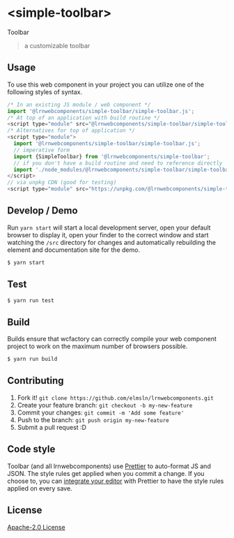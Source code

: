 # &lt;simple-toolbar&gt;

Toolbar
> a customizable toolbar

## Usage
To use this web component in your project you can utilize one of the following styles of syntax.

```js
/* In an existing JS module / web component */
import '@lrnwebcomponents/simple-toolbar/simple-toolbar.js';
/* At top of an application with build routine */
<script type="module" src="@lrnwebcomponents/simple-toolbar/simple-toolbar.js"></script>
/* Alternatives for top of application */
<script type="module">
  import '@lrnwebcomponents/simple-toolbar/simple-toolbar.js';
  // imperative form
  import {SimpleToolbar} from '@lrnwebcomponents/simple-toolbar';
  // if you don't have a build routine and need to reference directly
  import './node_modules/@lrnwebcomponents/simple-toolbar/simple-toolbar.js';
</script>
// via unpkg CDN (good for testing)
<script type="module" src="https://unpkg.com/@lrnwebcomponents/simple-toolbar/simple-toolbar.js"></script>
```

## Develop / Demo
Run `yarn start` will start a local development server, open your default browser to display it, open your finder to the correct window and start watching the `/src` directory for changes and automatically rebuilding the element and documentation site for the demo.
```bash
$ yarn start
```

## Test

```bash
$ yarn run test
```

## Build
Builds ensure that wcfactory can correctly compile your web component project to
work on the maximum number of browsers possible.
```bash
$ yarn run build
```

## Contributing

1. Fork it! `git clone https://github.com/elmsln/lrnwebcomponents.git`
2. Create your feature branch: `git checkout -b my-new-feature`
3. Commit your changes: `git commit -m 'Add some feature'`
4. Push to the branch: `git push origin my-new-feature`
5. Submit a pull request :D

## Code style

Toolbar (and all lrnwebcomponents) use [Prettier][prettier] to auto-format JS and JSON.  The style rules get applied when you commit a change.  If you choose to, you can [integrate your editor][prettier-ed] with Prettier to have the style rules applied on every save.

[prettier]: https://github.com/prettier/prettier/
[prettier-ed]: https://github.com/prettier/prettier/#editor-integration
[polyserve]: https://github.com/Polymer/polyserve
[web-component-tester]: https://github.com/Polymer/web-component-tester

## License
[Apache-2.0 License](http://opensource.org/licenses/Apache-2.0)